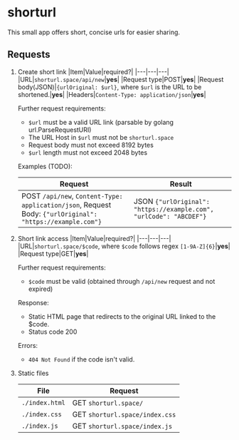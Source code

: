 # shorturl

This small app offers short, concise urls for easier sharing.

## Requests

1. Create short link
   |Item|Value|required?|
   |---|---|---|
   |URL|`shorturl.space/api/new`|__yes__|
   |Request type|POST|__yes__|
   |Request body(JSON)|`{urlOriginal: $url}`, where `$url` is the URL to be shortened.|__yes__|
   |Headers|`Content-Type: application/json`|__yes__|

   Further request requirements:
     * `$url` must be a valid URL link (parsable by golang url.ParseRequestURI)
     * The URL Host in `$url` must not be `shorturl.space`
     * Request body must not exceed 8192 bytes
     * `$url` length must not exceed 2048 bytes
   
   Examples (TODO):
   
   |Request|Result|
   |-------|------|
   |POST `/api/new`, `Content-Type: application/json`, Request Body: `{"urlOriginal": "https://example.com"}`|JSON `{"urlOriginal": "https://example.com", "urlCode": "ABCDEF"}`|
   
2. Short link access
   |Item|Value|required?|
   |---|---|---|
   |URL|`shorturl.space/$code`, where `$code` follows regex `[1-9A-Z]{6}`|__yes__|
   |Request type|GET|__yes__|

   Further request requirements:
     * `$code` must be valid (obtained through `/api/new` request and not expired)
  
   Response:
     * Static HTML page that redirects to the original URL linked to the $code.
     * Status code 200

   Errors:
     * `404 Not Found` if the code isn't valid.

3. Static files
  
   |File|Request|
   |----|-------|
   |`./index.html` |GET `shorturl.space/`|
   |`./index.css`  |GET `shorturl.space/index.css`|
   |`./index.js`   |GET `shorturl.space/index.js`| 
